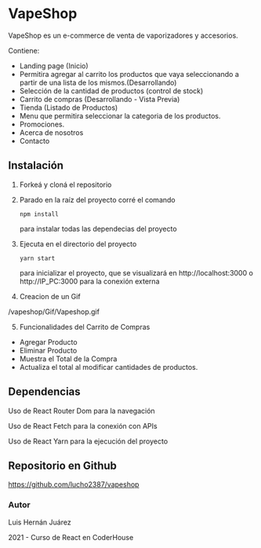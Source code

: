 # VapeShop

VapeShop es un e-commerce de venta de vaporizadores y accesorios.

Contiene:

- Landing page (Inicio)
- Permitira agregar al carrito los productos que vaya seleccionando a partir de una lista de los mismos.(Desarrollando)
- Selección de la cantidad de productos (control de stock)
- Carrito de compras (Desarrollando - Vista Previa)
- Tienda (Listado de Productos)
- Menu que permitira seleccionar la categoria de los productos.
- Promociones.
- Acerca de nosotros
- Contacto

## Instalación

1. Forkeá y cloná el repositorio

2. Parado en la raíz del proyecto corré el comando

   ```
   npm install
   ```

   para instalar todas las dependecias del proyecto

3. Ejecuta en el directorio del proyecto

   ```
   yarn start
   ```

   para inicializar el proyecto, que se visualizará en http://localhost:3000 o http://IP_PC:3000 para la conexión externa

4. Creacion de un Gif

/vapeshop/Gif/Vapeshop.gif

5. Funcionalidades del Carrito de Compras

- Agregar Producto
- Eliminar Producto
- Muestra el Total de la Compra
- Actualiza el total al modificar cantidades de productos.

## Dependencias

Uso de React Router Dom para la navegación

Uso de React Fetch para la conexión con APIs

Uso de React Yarn para la ejecución del proyecto

## Repositorio en Github

https://github.com/lucho2387/vapeshop

### Autor

Luis Hernán Juárez

2021 - Curso de React en CoderHouse
